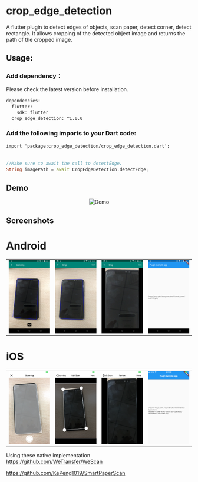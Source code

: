 # crop_edge_detection

A flutter plugin to detect edges of objects, scan paper, detect corner, detect rectangle. It allows cropping of the detected object image and returns the path of the cropped image.

## Usage:

### Add dependency：
Please check the latest version before installation.
```
dependencies:
  flutter:
    sdk: flutter
  crop_edge_detection: ^1.0.0
```

### Add the following imports to your Dart code:
```
import 'package:crop_edge_detection/crop_edge_detection.dart';
```

```dart

//Make sure to await the call to detectEdge.
String imagePath = await CropEdgeDetection.detectEdge;

```

## Demo

<p align="center">
  <img src="https://raw.githubusercontent.com/anagatadev/crop_edge_detection/master/screenshots/demo.gif" alt="Demo" style="margin:auto" width="372" height="686">
</p>

## Screenshots 

# Android

<div style="text-align: center">
   <table>
      <tr>
         <td style="text-align: center">
            <img src="https://raw.githubusercontent.com/anagatadev/crop_edge_detection/master/screenshots/android/1.png" width="200"/>
         </td>
         <td style="text-align: center">
            <img src="https://raw.githubusercontent.com/anagatadev/crop_edge_detection/master/screenshots/android/2.png" width="200" />
         </td>
         <td style="text-align: center">
            <img src="https://raw.githubusercontent.com/anagatadev/crop_edge_detection/master/screenshots/android/3.png" width="200"/>
         </td>
         <td style="text-align: center">
            <img src="https://raw.githubusercontent.com/anagatadev/crop_edge_detection/master/screenshots/android/4.png" width="200"/>
         </td>
      </tr>
   </table>
</div>


# iOS

<div style="text-align: center">
   <table>
      <tr>
         <td style="text-align: center">
            <img src="https://raw.githubusercontent.com/anagatadev/crop_edge_detection/master/screenshots/ios/1.PNG" width="200"/>
         </td>
         <td style="text-align: center">
            <img src="https://raw.githubusercontent.com/anagatadev/crop_edge_detection/master/screenshots/ios/2.PNG" width="200" />
         </td>
         <td style="text-align: center">
            <img src="https://raw.githubusercontent.com/anagatadev/crop_edge_detection/master/screenshots/ios/3.PNG" width="200"/>
         </td>
         <td style="text-align: center">
            <img src="https://raw.githubusercontent.com/anagatadev/crop_edge_detection/master/screenshots/ios/4.PNG" width="200"/>
         </td>
      </tr>
   </table>
</div>
   
Using these native implementation   
<a>https://github.com/WeTransfer/WeScan</a>

<a>https://github.com/KePeng1019/SmartPaperScan</a>
